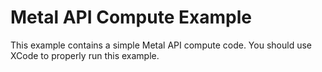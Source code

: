 # Metal API Compute Example
This example contains a simple Metal API compute code. You should use XCode to properly run this example. 
